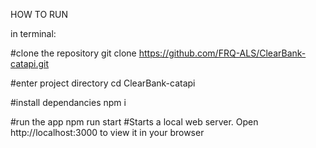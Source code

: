 HOW TO RUN

in terminal:

#clone the repository
git clone https://github.com/FRQ-ALS/ClearBank-catapi.git

#enter project directory
cd ClearBank-catapi

#install dependancies
npm i

#run the app
npm run start
#Starts a local web server. Open http://localhost:3000 to view it in your browser





